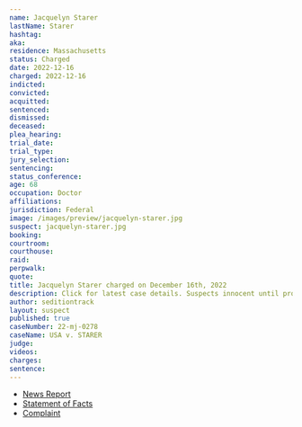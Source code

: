 ```yaml
---
name: Jacquelyn Starer
lastName: Starer
hashtag:
aka:
residence: Massachusetts
status: Charged
date: 2022-12-16
charged: 2022-12-16
indicted:
convicted:
acquitted:
sentenced:
dismissed:
deceased:
plea_hearing:
trial_date:
trial_type:
jury_selection:
sentencing:
status_conference:
age: 68
occupation: Doctor
affiliations:
jurisdiction: Federal
image: /images/preview/jacquelyn-starer.jpg
suspect: jacquelyn-starer.jpg
booking:
courtroom:
courthouse:
raid:
perpwalk:
quote:
title: Jacquelyn Starer charged on December 16th, 2022
description: Click for latest case details. Suspects innocent until proven guilty.
author: seditiontrack
layout: suspect
published: true
caseNumber: 22-mj-0278
caseName: USA v. STARER
judge:
videos:
charges:
sentence:
---
```

- [News Report](https://www.businessinsider.com/doctor-accused-of-punching-officer-on-jan-6-arrested-charged-2022-12)
- [Statement of Facts](https://www.justice.gov/usao-dc/case-multi-defendant/file/1559746/download)
- [Complaint](https://www.justice.gov/usao-dc/case-multi-defendant/file/1559751/download)
